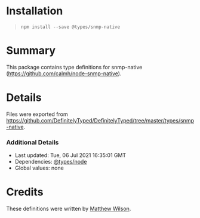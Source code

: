 # Installation
> `npm install --save @types/snmp-native`

# Summary
This package contains type definitions for snmp-native (https://github.com/calmh/node-snmp-native).

# Details
Files were exported from https://github.com/DefinitelyTyped/DefinitelyTyped/tree/master/types/snmp-native.

### Additional Details
 * Last updated: Tue, 06 Jul 2021 16:35:01 GMT
 * Dependencies: [@types/node](https://npmjs.com/package/@types/node)
 * Global values: none

# Credits
These definitions were written by [Matthew Wilson](https://github.com/traverse1984).
